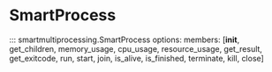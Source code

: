 # SmartProcess

::: smartmultiprocessing.SmartProcess
    options:
        members: [__init__, get_children, memory_usage, cpu_usage, resource_usage, get_result, get_exitcode, run, start, join, is_alive, is_finished, terminate, kill, close]